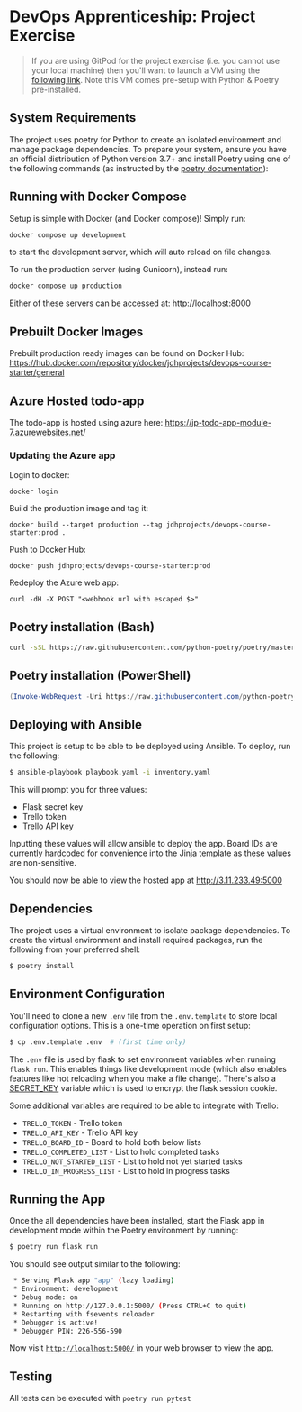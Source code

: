 # DevOps Apprenticeship: Project Exercise

> If you are using GitPod for the project exercise (i.e. you cannot use your local machine) then you'll want to launch a VM using the [following link](https://gitpod.io/#https://github.com/CorndelWithSoftwire/DevOps-Course-Starter). Note this VM comes pre-setup with Python & Poetry pre-installed.

## System Requirements

The project uses poetry for Python to create an isolated environment and manage package dependencies. To prepare your system, ensure you have an official distribution of Python version 3.7+ and install Poetry using one of the following commands (as instructed by the [poetry documentation](https://python-poetry.org/docs/#system-requirements)):


## Running with Docker Compose

Setup is simple with Docker (and Docker compose)! Simply run:
```bash
docker compose up development
```
to start the development server, which will auto reload on file changes.

To run the production server (using Gunicorn), instead run:
```bash
docker compose up production
```

Either of these servers can be accessed at: http://localhost:8000

## Prebuilt Docker Images

Prebuilt production ready images can be found on Docker Hub: https://hub.docker.com/repository/docker/jdhprojects/devops-course-starter/general

## Azure Hosted todo-app

The todo-app is hosted using azure here: https://jp-todo-app-module-7.azurewebsites.net/

### Updating the Azure app

Login to docker:
```
docker login
```

Build the production image and tag it:
```
docker build --target production --tag jdhprojects/devops-course-starter:prod .
```

Push to Docker Hub:
```
docker push jdhprojects/devops-course-starter:prod
```

Redeploy the Azure web app:
```
curl -dH -X POST "<webhook url with escaped $>"
```

## Poetry installation (Bash)

```bash
curl -sSL https://raw.githubusercontent.com/python-poetry/poetry/master/install-poetry.py | python -
```

## Poetry installation (PowerShell)

```powershell
(Invoke-WebRequest -Uri https://raw.githubusercontent.com/python-poetry/poetry/master/install-poetry.py -UseBasicParsing).Content | python -
```

## Deploying with Ansible

This project is setup to be able to be deployed using Ansible. To deploy, run the following:

```bash
$ ansible-playbook playbook.yaml -i inventory.yaml
```
This will prompt you for three values:
* Flask secret key
* Trello token
* Trello API key

Inputting these values will allow ansible to deploy the app. Board IDs are currently hardcoded for convenience into the Jinja template as these values are non-sensitive.

You should now be able to view the hosted app at http://3.11.233.49:5000

## Dependencies

The project uses a virtual environment to isolate package dependencies. To create the virtual environment and install required packages, run the following from your preferred shell:

```bash
$ poetry install
```

## Environment Configuration
You'll need to clone a new `.env` file from the `.env.template` to store local configuration options. This is a one-time operation on first setup:

```bash
$ cp .env.template .env  # (first time only)
```

The `.env` file is used by flask to set environment variables when running `flask run`. This enables things like development mode (which also enables features like hot reloading when you make a file change). There's also a [SECRET_KEY](https://flask.palletsprojects.com/en/1.1.x/config/#SECRET_KEY) variable which is used to encrypt the flask session cookie.

Some additional variables are required to be able to integrate with Trello:
* `TRELLO_TOKEN` - Trello token
* `TRELLO_API_KEY` - Trello API key
* `TRELLO_BOARD_ID` - Board to hold both below lists
* `TRELLO_COMPLETED_LIST` - List to hold completed tasks
* `TRELLO_NOT_STARTED_LIST` - List to hold not yet started tasks
* `TRELLO_IN_PROGRESS_LIST` - List to hold in progress tasks

## Running the App

Once the all dependencies have been installed, start the Flask app in development mode within the Poetry environment by running:
```bash
$ poetry run flask run
```

You should see output similar to the following:
```bash
 * Serving Flask app "app" (lazy loading)
 * Environment: development
 * Debug mode: on
 * Running on http://127.0.0.1:5000/ (Press CTRL+C to quit)
 * Restarting with fsevents reloader
 * Debugger is active!
 * Debugger PIN: 226-556-590
```
Now visit [`http://localhost:5000/`](http://localhost:5000/) in your web browser to view the app.

## Testing

All tests can be executed with `poetry run pytest`
